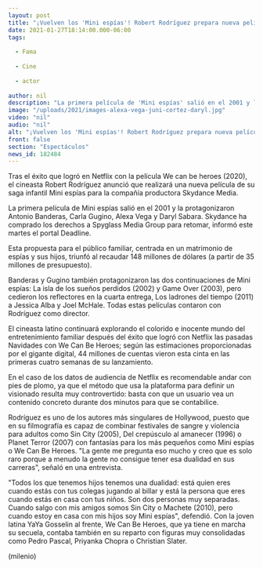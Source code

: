```yaml
---
layout: post
title: "¡Vuelven los 'Mini espías'! Robert Rodríguez prepara nueva película de la saga infantil"
date: 2021-01-27T18:14:00.000-06:00
tags:
  
  - Fama
  
  - Cine
  
  - actor
  
author: nil
description: "La primera película de 'Mini espías' salió en el 2001 y la protagonizaron Antonio Banderas, Carla Gugino, Alexa Vega y Daryl Sabara."
image: "/uploads/2021/images-alexa-vega-juni-cortez-daryl.jpg"
video: "nil"
audio: "nil"
alt: "¡Vuelven los 'Mini espías'! Robert Rodríguez prepara nueva película de la saga infantil"
front: false
section: "Espectáculos"
news_id: 182484
---
```


Tras el éxito que logró en Netflix con  la película We can be heroes (2020), el cineasta Robert Rodríguez anunció que realizará una nueva película de su saga infantil Mini espías para la compañía productora Skydance Media. 

La primera película de Mini espías salió en el 2001 y la protagonizaron Antonio Banderas, Carla Gugino, Alexa Vega y Daryl Sabara.  Skydance ha comprado los derechos a Spyglass Media Group para retomar, informó este martes el portal Deadline. 

Esta propuesta para el público familiar, centrada en un matrimonio de espías y sus hijos, triunfó al recaudar 148 millones de dólares (a partir de 35 millones de presupuesto). 

Banderas y Gugino también protagonizaron las dos continuaciones de Mini espías: La isla de los sueños perdidos (2002) y Game Over (2003), pero cedieron los reflectores en la cuarta entrega, Los ladrones del tiempo (2011) a Jessica Alba y Joel McHale. Todas estas películas contaron con Rodríguez como director. 

El cineasta latino continuará explorando el colorido e inocente mundo del entretenimiento familiar después del éxito que logró con Netflix las pasadas Navidades con We Can Be Heroes; según las estimaciones proporcionadas por el gigante digital, 44 millones de cuentas vieron esta cinta en las primeras cuatro semanas de su lanzamiento. 

En el caso de los datos de audiencia de Netflix es recomendable andar con pies de plomo, ya que el método que usa la plataforma para definir un visionado resulta muy controvertido: basta con que un usuario vea un contenido concreto durante dos minutos para que se contabilice. 

Rodríguez es uno de los autores más singulares de Hollywood, puesto que en su filmografía es capaz de combinar festivales de sangre y violencia para adultos como Sin City (2005), Del crepúsculo al amanecer (1996) o Planet Terror (2007) con fantasías para los más pequeños como Mini espías o We Can Be Heroes. 
"La gente me pregunta eso mucho y creo que es solo raro porque a menudo la gente no consigue tener esa dualidad en sus carreras", señaló en una entrevista. 

"Todos los que tenemos hijos tenemos una dualidad: está quien eres cuando estás con tus colegas jugando al billar y está la persona que eres cuando estás en casa con tus niños. Son dos personas muy separadas. Cuando salgo con mis amigos somos Sin City o Machete (2010), pero cuando estoy en casa con mis hijos soy Mini espías", defendió. 
Con la joven latina YaYa Gosselin al frente, We Can Be Heroes, que ya tiene en marcha su secuela, contaba también en su reparto con figuras muy consolidadas como Pedro Pascal, Priyanka Chopra o Christian Slater. 

(milenio)